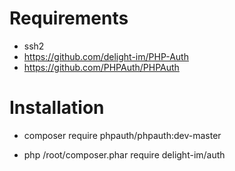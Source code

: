 # Requirements
- ssh2
- https://github.com/delight-im/PHP-Auth
- https://github.com/PHPAuth/PHPAuth
# Installation
- composer require phpauth/phpauth:dev-master


- php /root/composer.phar require delight-im/auth